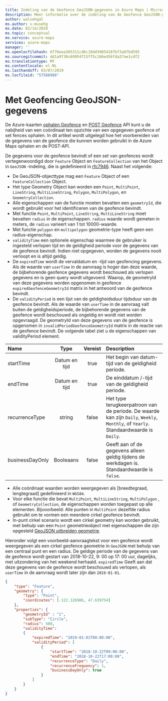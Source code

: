 ```yaml
---
title: Indeling van de Geofence GeoJSON-gegevens in Azure Maps | Microsoft Docs
description: Meer informatie over de indeling van de Geofence GeoJSON-gegevens in Azure-kaarten
author: walsehgal
ms.author: v-musehg
ms.date: 02/14/2019
ms.topic: conceptual
ms.service: azure-maps
services: azure-maps
manager: ''
ms.openlocfilehash: 6f76eea365311cd6c10dd39054187bf3a07bd595
ms.sourcegitcommit: dd1a9f38c69954f15ff5c166e456fda37ae1cdf2
ms.translationtype: MT
ms.contentlocale: nl-NL
ms.lasthandoff: 03/07/2019
ms.locfileid: "57568988"
---
```

# <a name="geofencing-geojson-data"></a>Met Geofencing GeoJSON-gegevens

De Azure-kaarten [ophalen Geofence](https://docs.microsoft.com/rest/api/maps/spatial/getgeofencepreview) en [POST Geofence](https://docs.microsoft.com/rest/api/maps/spatial/postgeofencepreview) API kunt u de nabijheid van een coördinaat ten opzichte van een opgegeven geofence of set fences ophalen. In dit artikel wordt uitgelegd hoe het voorbereiden van de gegevens van de geofence die kunnen worden gebruikt in de Azure Maps ophalen en de POST-API.

De gegevens voor de geofence bevindt of een set van geofences wordt vertegenwoordigd door `Feature` Object en `FeatureCollection` van het Object in `GeoJSON` -indeling, die is gedefinieerd in [rfc7946](https://tools.ietf.org/html/rfc7946). Naast het volgende:

* De GeoJSON-objecttype mag een `Feature` Object of een `FeatureCollection` Object.
* Het type Geometry Object kan worden een `Point`, `MultiPoint`, `LineString`, `MultiLineString`, `Polygon`, `MultiPolygon`, en `GeometryCollection`.
* Alle eigenschappen van de functie moeten bevatten een `geometryId`, die wordt gebruikt voor het identificeren van de geofence bevindt.
* Met functie `Point`, `MultiPoint`, `LineString`, `MultiLineString` moet bevatten `radius` in de eigenschappen. `radius` waarde wordt gemeten in meters, de `radius` varieert van 1 tot 10000-waarde.
* Met functie `polygon` en `multipolygon` geometrie-type heeft geen een radius-eigenschap.
* `validityTime` een optionele eigenschap waarmee de gebruiker is ingesteld verlopen tijd en de geldigheid periode voor de gegevens van de geofence bevindt. Indien niet opgegeven, worden de gegevens nooit verloopt en is altijd geldig.
* De `expiredTime` wordt de vervaldatum en -tijd van geofencing gegevens. Als de waarde van `userTime` in de aanvraag is hoger dan deze waarde, de bijbehorende geofence gegevens wordt beschouwd als verlopen gegevens en is geen query wordt uitgevoerd. Waarop, de geometryId van deze gegevens worden opgenomen in geofence `expiredGeofenceGeometryId` matrix in het antwoord van de geofence bevindt.
* De `validityPeriod` is een lijst van de geldigheidsduur tijdsduur van de geofence bevindt. Als de waarde van `userTime` in de aanvraag valt buiten de geldigheidsperiode, de bijbehorende gegevens van de geofence wordt beschouwd als ongeldig en wordt niet worden opgevraagd. De geometryId van deze gegevens van de geofence is opgenomen in `invalidPeriodGeofenceGeometryId` matrix in de reactie van de geofence bevindt. De volgende tabel ziet u de eigenschappen van validityPeriod element.

| Name | Type | Vereist  | Description |
| :------------ |:------------: |:---------------:| :-----|
| startTime | Datum en tijd  | true | Het begin van datum-tijd van de geldigheid periode. |
| endTime   | Datum en tijd  | true |  De einddatum /-tijd van de geldigheid periode. |
| recurrenceType | string | false |   Het type terugkeerpatroon van de periode. De waarde kan zijn `Daily`, `Weekly`, `Monthly`, of `Yearly`. Standaardwaarde is `Daily`.|
| businessDayOnly | Booleaans | false |  Geeft aan of de gegevens alleen geldig tijdens de werkdagen is. Standaardwaarde is `false`.|


* Alle coördinaat waarden worden weergegeven als [breedtegraad, lengtegraad] gedefinieerd in `WGS84`.
* Voor elke functie die bevat `MultiPoint`, `MultiLineString`, `MultiPolygon` , of `GeometryCollection`, de eigenschappen worden toegepast op alle elementen. Bijvoorbeeld: Alle punten in `MultiPoint` dezelfde radius gebruikt om te vormen een meerdere cirkel geofence bevindt.
* In-punt cirkel scenario wordt een cirkel geometry kan worden gebruikt, met behulp van een `Point` geometrieobject met eigenschappen die zijn opgesteld [GeoJSON uitbreiden geometrie](https://docs.microsoft.com/azure/azure-maps/extend-geojson).      

Hieronder volgt een voorbeeld-aanvraagtekst voor een geofence wordt weergegeven als een cirkel geofence geometrie in `GeoJSON` met behulp van een centraal punt en een radius. De geldige periode van de gegevens van de geofence wordt gestart van 2018-10-22, 9: 00 op 17: 00 uur, dagelijks, met uitzondering van het weekend herhaald. `expiredTime` Geeft aan dat deze gegevens van de geofence wordt beschouwd als verlopen, als `userTime` in de aanvraag wordt later zijn dan `2019-01-01`.  

```json
{
    "type": "Feature",
    "geometry": {
        "type": "Point",
        "coordinates": [-122.126986, 47.639754]
    },
    "properties": {
        "geometryId" : "1",
        "subType": "Circle",
        "radius": 500,
        "validityTime": 
        {
            "expiredTime": "2019-01-01T00:00:00",
            "validityPeriod": [
                {
                    "startTime": "2018-10-22T09:00:00",
                    "endTime": "2018-10-22T17:00:00",
                    "recurrenceType": "Daily",
                    "recurrenceFrequency": 1,
                    "businessDayOnly": true
                }
            ]
        }
    }
}
```